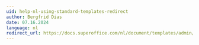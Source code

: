 ```yaml
---
uid: help-nl-using-standard-templates-redirect
author: Bergfrid Dias
date: 07.16.2024
language: nl
redirect_url: https://docs.superoffice.com/nl/document/templates/admin/update-template.html
---
```

